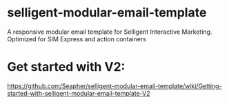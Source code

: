 # selligent-modular-email-template
A responsive modular email template for Selligent Interactive Marketing. Optimized for SIM Express and action containers 

# Get started with V2:
https://github.com/Seapher/selligent-modular-email-template/wiki/Getting-started-with-selligent-modular-email-template-V2
